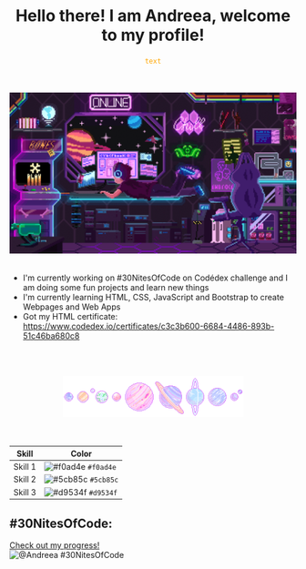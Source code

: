 <div align="center">
   <h1>Hello there! I am Andreea, welcome to my profile!</h1>
   <code style="color : orange">text</code>
</div>
<br><br>


![Space programmer](head-img.gif)
<br><br>


<!--
- 🔭 I’m currently working on ...
- 🌱 I’m currently learning ...
- 👯 I’m looking to collaborate on ...
- 🤔 I’m looking for help with ...
- 💬 Ask me about ...
- 📫 How to reach me: ...
- 😄 Pronouns: ...
- ⚡ Fun fact: ...
-->

* I'm currently working on #30NitesOfCode on Codédex challenge and I am doing some fun projects and learn new things
* I'm currently learning HTML, CSS, JavaScript and Bootstrap to create Webpages and Web Apps
* Got my HTML certificate: https://www.codedex.io/certificates/c3c3b600-6684-4486-893b-51c46ba680c8


<br><br>
<div align="center">
    <img src="planets.gif" alt="planets">
</div>
<br><br>


| Skill   | Color      |
|---------|------------|
| Skill 1 | ![#f0ad4e](https://via.placeholder.com/15/f0ad4e/000000?text=+) `#f0ad4e` |
| Skill 2 | ![#5cb85c](https://via.placeholder.com/15/5cb85c/000000?text=+) `#5cb85c` |
| Skill 3 | ![#d9534f](https://via.placeholder.com/15/d9534f/000000?text=+) `#d9534f` |





## #30NitesOfCode:
  [Check out my progress!](https://www.codedex.io/@Andreea/30-nites-of-code)  
  ![@Andreea #30NitesOfCode](https://www.codedex.io/api/petStatus?user=Andreea)

